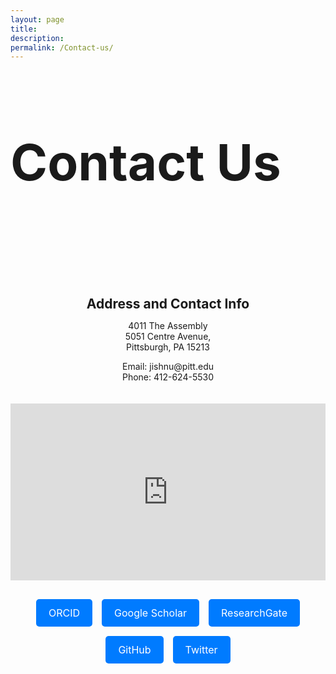 ```yaml
---
layout: page
title: 
description: 
permalink: /Contact-us/
---
```


<style>
.container {
  max-width: fit-content;
  margin: 0 auto;
}

.page-section-head {
  margin-top: 40px;
  margin-bottom: 60px;
  padding-bottom: 60px;
  border-bottom: 1px solid var(--border-color);
}

.page-title {
  font-size: 80px;
  margin-bottom: 16px;
}

.page-description {
  font-size: 18px;
}

.contact-info {
 display: flex;
 flex-wrap: wrap;
 flex-direction: column;
}

.contact-info-item {
  width: 100%;
  align-content: center;
  text-align: center;
}

.contact-info-item h2 {
  margin-bottom: 10px;
}

.gallery {
  margin-top: 40px;
  display: flex;
  justify-content: center;
}

.page__info {
  display: none;
}

.google-map {
  margin-top: 20px;
  position: relative;
  padding-bottom: 56.25%;
  height: 0;
  overflow: hidden;
}

.google-map iframe {
  position: absolute;
  top: 0;
  left: 0;
  width: 100%;
  height: 100%;
  border: 0;
}

.gallery img {
  max-width: 100%;
  height: auto;
}

.buttons {
  margin-top: 30px;
  display: flex;
  flex-wrap: wrap;
  justify-content: center;
  gap: 15px;
}

.button {
  padding: 12px 20px;
  font-size: 16px;
  color: white;
  background-color: #007bff;
  border: none;
  border-radius: 5px;
  text-align: center;
  text-decoration: none;
  display: inline-block;
  transition: background-color 0.3s ease;
}

.button:hover {
  background-color: #0056b3;
}

.button:active {
  background-color: #004494;
}
</style>

<div class="container">
  <div class="page-section-head">
    <h1 class="page-title">Contact Us</h1>
  </div>

  <div class="contact-info">
    <div class="contact-info-item">
      <h2>Address and Contact Info</h2>
      <p>4011 The Assembly<br>
      5051 Centre Avenue,<br>
      Pittsburgh, PA 15213</p>
      <p>Email: jishnu@pitt.edu<br>
      Phone: 412-624-5530</p>
    </div>
  </div>

  <div class="google-map">
    <iframe src="https://www.google.com/maps/embed?pb=!1m18!1m12!1m3!1d3035.9222785433276!2d-79.94718492394952!3d40.454857153317924!2m3!1f0!2f0!3f0!3m2!1i1024!2i768!4f13.1!3m3!1m2!1s0x8834f34f6212ade3%3A0x18f7f9a7b1d0f338!2sThe%20Assembly!5e0!3m2!1sen!2sus!4v1714092409211!5m2!1sen!2sus" allowfullscreen="" loading="lazy" referrerpolicy="no-referrer-when-downgrade"></iframe>
  </div>

  <div class="buttons">
    <a class="button" href="https://orcid.org/0000-0003-2932-7800" target="_blank">ORCID</a>
    <a class="button" href="https://scholar.google.com/citations?user=61wI3HMAAAAJ&hl=en" target="_blank">Google Scholar</a>
    <a class="button" href="https://www.researchgate.net/profile/Jishnu-Das-2" target="_blank">ResearchGate</a>
    <a class="button" href="https://github.com/jishnu-lab" target="_blank">GitHub</a>
    <a class="button" href="https://twitter.com/jishnu1729" target="_blank">Twitter</a>
  </div>
</div>
